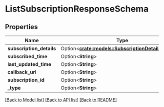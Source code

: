 # ListSubscriptionResponseSchema

## Properties

Name | Type | Description | Notes
------------ | ------------- | ------------- | -------------
**subscription_details** | Option<[**crate::models::SubscriptionDetailsSchema**](SubscriptionDetailsSchema.md)> |  | [optional]
**subscribed_time** | Option<**String**> |  | [optional]
**last_updated_time** | Option<**String**> |  | [optional]
**callback_url** | Option<**String**> |  | [optional]
**subscription_id** | Option<**String**> |  | [optional]
**_type** | Option<**String**> |  | [optional]

[[Back to Model list]](../README.md#documentation-for-models) [[Back to API list]](../README.md#documentation-for-api-endpoints) [[Back to README]](../README.md)


